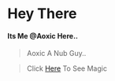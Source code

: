 # Hey There 
#### Its Me @Aoxic Here.. 
> Aoxic A Nub Guy.. 

> Click [Here](kekma.net) To See Magic
